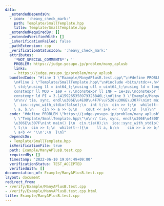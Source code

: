 ```yaml
---
data:
  _extendedDependsOn:
  - icon: ':heavy_check_mark:'
    path: Template/SmallTemplate.hpp
    title: Template/SmallTemplate.hpp
  _extendedRequiredBy: []
  _extendedVerifiedWith: []
  _isVerificationFailed: false
  _pathExtension: cpp
  _verificationStatusIcon: ':heavy_check_mark:'
  attributes:
    '*NOT_SPECIAL_COMMENTS*': ''
    PROBLEM: https://judge.yosupo.jp/problem/many_aplusb
    links:
    - https://judge.yosupo.jp/problem/many_aplusb
  bundledCode: "#line 1 \"Example/ManyAPlusB.test.cpp\"\n#define PROBLEM \"https://judge.yosupo.jp/problem/many_aplusb\"\
    \n#line 2 \"Template/SmallTemplate.hpp\"\n#include <bits/stdc++.h>\nusing namespace\
    \ std;\nusing ll = int64_t;\nusing ull = uint64_t;\nusing ld = long double;\n\
    constexpr ll MOD = 1e9 + 7;\nconstexpr ll INF = 1e+18;\nconstexpr ld EPS = 1e-12L;\n\
    constexpr ld PI = 3.14159265358979323846L;\n#line 3 \"Example/ManyAPlusB.test.cpp\"\
    \n\n// tie, sync, endl\u306E\u4E0D\u4F7F\u7528\u306E\u307F\nint main() {\n  cin.tie(0);\n\
    \  ios::sync_with_stdio(false);\n  int t;\n  cin >> t;\n  while(t--){\n    ll\
    \ a, b;\n    cin >> a >> b;\n    cout << a+b << '\\n';\n  }\n}\n"
  code: "#define PROBLEM \"https://judge.yosupo.jp/problem/many_aplusb\"\n#include\
    \ \"Template/SmallTemplate.hpp\"\n\n// tie, sync, endl\u306E\u4E0D\u4F7F\u7528\
    \u306E\u307F\nint main() {\n  cin.tie(0);\n  ios::sync_with_stdio(false);\n  int\
    \ t;\n  cin >> t;\n  while(t--){\n    ll a, b;\n    cin >> a >> b;\n    cout <<\
    \ a+b << '\\n';\n  }\n}"
  dependsOn:
  - Template/SmallTemplate.hpp
  isVerificationFile: true
  path: Example/ManyAPlusB.test.cpp
  requiredBy: []
  timestamp: '2022-06-10 19:04:49+09:00'
  verificationStatus: TEST_ACCEPTED
  verifiedWith: []
documentation_of: Example/ManyAPlusB.test.cpp
layout: document
redirect_from:
- /verify/Example/ManyAPlusB.test.cpp
- /verify/Example/ManyAPlusB.test.cpp.html
title: Example/ManyAPlusB.test.cpp
---
```

